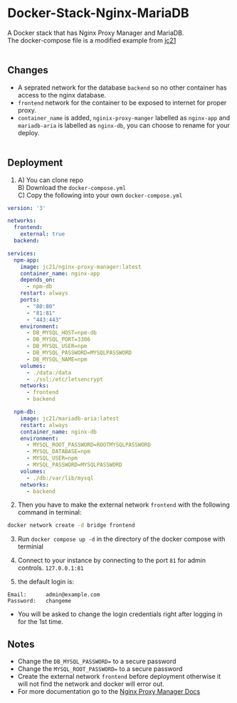 # Docker-Stack-Nginx-MariaDB
 A Docker stack that has Nginx Proxy Manager and MariaDB.<br>
 The docker-compose file is a modified example from [jc21](https://github.com/NginxProxyManager/nginx-proxy-manager)
<br><br>

<h2>Changes</h2>
 
 - A seprated network for the database `backend` so no other container has access to the nginx database.
 - `frontend` network for the container to be exposed to internet for proper proxy. 
 - `container_name` is added, `nginix-proxy-manger` labelled as `nginx-app` and `mariadb-aria` is labelled as `nginx-db`, you can choose to rename for your deploy.
 <br><br>

## Deployment
1. A) You can clone repo<br>
 B)  Download the `docker-compose.yml`<br>
 C) Copy the following into your own `docker-compose.yml`<br>


```yaml
version: '3'

networks:
  frontend:
    external: true
  backend:

services:
  npm-app:
    image: jc21/nginx-proxy-manager:latest
    container_name: nginx-app
    depends_on: 
      - npm-db
    restart: always
    ports:
      - "80:80"
      - "81:81"
      - "443:443"
    environment:
      - DB_MYSQL_HOST=npm-db
      - DB_MYSQL_PORT=3306
      - DB_MYSQL_USER=npm
      - DB_MYSQL_PASSWORD=MYSQLPASSWORD
      - DB_MYSQL_NAME=npm
    volumes:
      - ./data:/data
      - ./ssl:/etc/letsencrypt
    networks:
      - frontend
      - backend

  npm-db:
    image: jc21/mariadb-aria:latest
    restart: always
    container_name: nginx-db
    environment:
      - MYSQL_ROOT_PASSWORD=ROOTMYSQLPASSWORD
      - MYSQL_DATABASE=npm
      - MYSQL_USER=npm
      - MYSQL_PASSWORD=MYSQLPASSWORD
    volumes:
      - ./db:/var/lib/mysql
    networks:
      - backend
```

2. Then you have to make the external network `frontend` with the following command in terminal:
```bash
docker network create -d bridge frontend
```
3. Run `docker compose up -d` in the directory of the docker compose with terminial

4. Connect to your instance by connecting to the port `81` for admin controls. `127.0.0.1:81`
5. the default login is:
```
Email:      admin@example.com
Password:   changeme
```
- You will be asked to change the login credentials right after logging in for the 1st time.


## Notes 
- Change the `DB_MYSQL_PASSWORD=` to a secure password
- Change the `MYSQL_ROOT_PASSWORD=` to a secure password
- Create the external network `frontend` before deployment otherwise it will not find the network and docker will error out.
- For more documentation go to the [Nginx Proxy Manager Docs](https://nginxproxymanager.com/guide/)